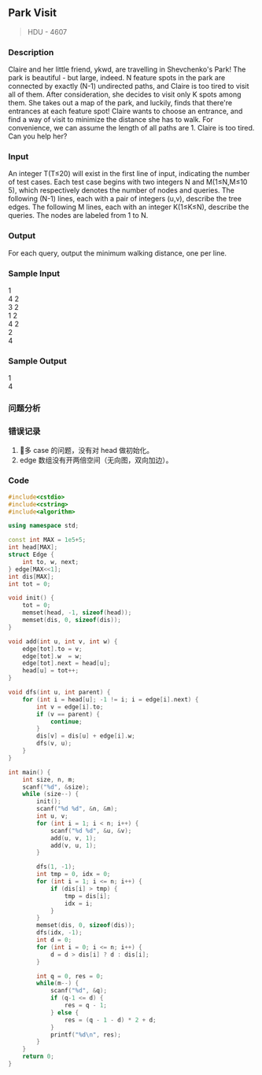 ## Park Visit
> HDU - 4607

### Description
Claire and her little friend, ykwd, are travelling in Shevchenko's Park! The park is beautiful - but large, indeed. N feature spots in the park are connected by exactly (N-1) undirected paths, and Claire is too tired to visit all of them. After consideration, she decides to visit only K spots among them. She takes out a map of the park, and luckily, finds that there're entrances at each feature spot! Claire wants to choose an entrance, and find a way of visit to minimize the distance she has to walk. For convenience, we can assume the length of all paths are 1. 
Claire is too tired. Can you help her? 

### Input
An integer T(T≤20) will exist in the first line of input, indicating the number of test cases. 
Each test case begins with two integers N and M(1≤N,M≤10 5), which respectively denotes the number of nodes and queries. 
The following (N-1) lines, each with a pair of integers (u,v), describe the tree edges. 
The following M lines, each with an integer K(1≤K≤N), describe the queries. 
The nodes are labeled from 1 to N. 

### Output
For each query, output the minimum walking distance, one per line.

### Sample Input
1  
4 2  
3 2  
1 2  
4 2  
2  
4  

### Sample Output
1  
4  

### 问题分析

### 错误记录
1. 多 case 的问题，没有对 head 做初始化。
1. edge 数组没有开两倍空间（无向图，双向加边）。

### Code
```cpp
#include<cstdio>
#include<cstring>
#include<algorithm>

using namespace std;

const int MAX = 1e5+5;
int head[MAX];
struct Edge {
    int to, w, next;
} edge[MAX<<1];
int dis[MAX];
int tot = 0;

void init() {
    tot = 0;
    memset(head, -1, sizeof(head));
    memset(dis, 0, sizeof(dis));
}

void add(int u, int v, int w) {
    edge[tot].to = v;
    edge[tot].w  = w;
    edge[tot].next = head[u];
    head[u] = tot++;
}

void dfs(int u, int parent) {
    for (int i = head[u]; -1 != i; i = edge[i].next) {
        int v = edge[i].to;
        if (v == parent) {
            continue;
        }
        dis[v] = dis[u] + edge[i].w;
        dfs(v, u);
    }
}

int main() {
    int size, n, m;
    scanf("%d", &size);
    while (size--) {
        init();
        scanf("%d %d", &n, &m);
        int u, v;
        for (int i = 1; i < n; i++) {
            scanf("%d %d", &u, &v);
            add(u, v, 1);
            add(v, u, 1);
        }

        dfs(1, -1);
        int tmp = 0, idx = 0;
        for (int i = 1; i <= n; i++) {
            if (dis[i] > tmp) {
                tmp = dis[i];
                idx = i;
            }
        }
        memset(dis, 0, sizeof(dis));
        dfs(idx, -1);
        int d = 0;
        for (int i = 0; i <= n; i++) {
            d = d > dis[i] ? d : dis[i];
        }

        int q = 0, res = 0;
        while(m--) {
            scanf("%d", &q);
            if (q-1 <= d) {
                res = q - 1;
            } else {
                res = (q - 1 - d) * 2 + d;
            }
            printf("%d\n", res);
        }
    }
    return 0;
}
```